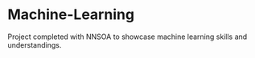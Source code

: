 # Machine-Learning
Project completed with NNSOA to showcase machine learning skills and understandings.
